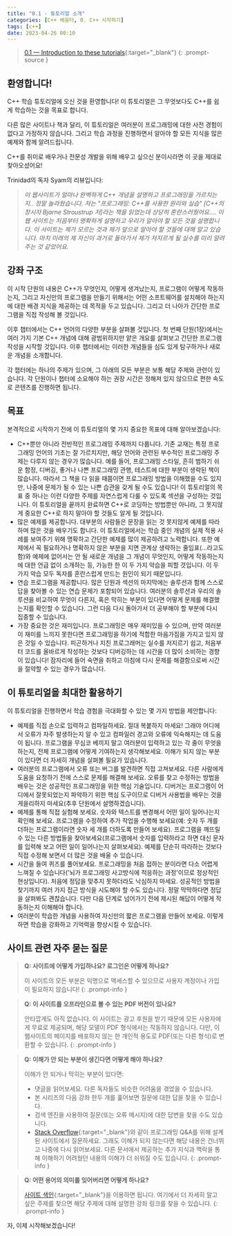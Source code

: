 ```yaml
---
title: "0.1 - 튜토리얼 소개"
categories: [C++ 배움터, 0. C++ 시작하기]
tags: [c++]
date: 2023-04-26 00:10
---
```


>[0.1 — Introduction to these tutorials](https://www.learncpp.com/cpp-tutorial/introduction-to-these-tutorials/){:target="_blank"}
{: .prompt-source }

## 환영합니다!

C++ 학습 튜토리얼에 오신 것을 환영합니다! 이 튜토리얼은 그 무엇보다도 C++를 쉽게 학습하는 것을 목표로 합니다.

다른 많은 사이트나 책과 달리, 이 튜토리얼은 여러분이 프로그래밍에 대한 사전 경험이 없다고 가정하지 않습니다. 그리고 학습 과정을 진행하면서 알아야 할 모든 지식을 많은 예제와 함께 알려드립니다.

C++를 취미로 배우거나 전문성 개발을 위해 배우고 싶으신 분이시라면 이 곳을 제대로 찾아오셨어요!


Trinidad의 독자 Syam의 리뷰입니다:

> *이 웹사이트가 얼마나 완벽하게 C++ 개념을 설명하고 프로그래밍을 가르치는지.. 정말 놀라웠습니다. 저는 "프로그래밍: C++를 사용한 원리와 실습" [C++의 창시자 Bjarne Stroustrup 저]라는 책을 읽었는데 상당히 혼란스러웠어요.... 이 웹 사이트는 처음부터 명확하게 설명하고 우리가 알아야 할 모든 것을 설명합니다. 이 사이트는 제가 모르는 것과 제가 앞으로 알아야 할 것들에 대해 알고 있습니다. 마치 미래의 제 자신이 과거로 돌아가서 제가 저지르게 될 실수를 미리 알려주는 것 같았어요.*

## 강좌 구조

이 시작 단원의 내용은 C++가 무엇인지, 어떻게 생겨났는지, 프로그램이 어떻게 작동하는지, 그리고 자신만의 프로그램을 만들기 위해서는 어떤 소프트웨어를 설치해야 하는지에 대한 배경 지식을 제공하는 데 목적을 두고 있습니다. 그리고 더 나아가 간단한 프로그램을 직접 작성해 볼 것입니다.

이후 챕터에서는 C++ 언어의 다양한 부분을 살펴볼 것입니다. 첫 번째 단원(1장)에서는 여러 가지 기본 C++ 개념에 대해 광범위하지만 얕은 개요를 살펴보고 간단한 프로그램 작성을 시작할 것입니다. 이후 챕터에서는 이러한 개념들을 심도 있게 탐구하거나 새로운 개념을 소개합니다.

각 챕터에는 하나의 주제가 있으며, 그 아래의 모든 부분은 보통 해당 주제와 관련이 있습니다. 각 단원이나 챕터에 소요해야 하는 권장 시간은 정해져 있지 않으므로 편한 속도로 콘텐츠를 진행하면 됩니다.

## 목표

본격적으로 시작하기 전에 이 튜토리얼의 몇 가지 중요한 목표에 대해 알아보겠습니다:

- C++뿐만 아니라 전반적인 프로그래밍 주제까지 다룹니다. 기존 교재는 특정 프로그래밍 언어의 기초는 잘 가르치지만, 해당 언어와 관련된 부수적인 프로그래밍 주제는 다루지 않는 경우가 많습니다. 예를 들어, 프로그래밍 스타일, 흔히 범하기 쉬운 함정, 디버깅, 좋거나 나쁜 프로그래밍 관행, 테스트에 대한 부분이 생략된 책이 많습니다. 따라서 그 책을 다 읽을 때쯤이면 프로그래밍 방법을 이해했을 수도 있지만, 나중에 문제가 될 수 있는 나쁜 습관을 갖게 될 수도 있습니다! 이 튜토리얼의 목표 중 하나는 이런 다양한 주제를 자연스럽게 다룰 수 있도록 섹션을 구성하는 것입니다. 이 튜토리얼을 끝까지 완료하면 C++로 코딩하는 방법뿐만 아니라, 그 못지않게 중요한 C++로 하지 말아야 할 것들도 알게 될 것입니다.
- 많은 예제를 제공합니다. 대부분의 사람들은 문장을 읽는 것 못지않게 예제를 따라하며 많은 것을 배우기도 합니다. 이 튜토리얼에서는 학습 중인 개념의 실제 적용 사례를 보여주기 위해 명확하고 간단한 예제를 많이 제공하려고 노력합니다. 또한 예제에서 꼭 필요하거나 명확하지 않은 부분을 지면 관계상 생략하는 줄임표(...라고도 함)와 예제에 없어서는 안 될 새로운 개념을 그 개념이 무엇인지, 어떻게 작동하는지에 대한 언급 없이 소개하는 등, 가능한 한 이 두 가지 악습을 피할 것입니다. 이 두 가지 악습 모두 독자를 혼란스럽게 만드는 원인이 되기 때문입니다.
- 연습 프로그램을 제공합니다. 많은 단원과 섹션의 마지막에는 솔루션과 함께 스스로 답을 찾아볼 수 있는 연습 문제가 포함되어 있습니다. 여러분의 솔루션과 우리의 솔루션을 비교하여 무엇이 다른지, 혹은 막히는 부분이 있다면 어떻게 문제를 해결했는지를 확인할 수 있습니다. 그런 다음 다시 돌아가서 더 공부해야 할 부분에 다시 집중할 수 있습니다.
- 가장 중요한 것은 재미입니다. 프로그래밍은 매우 재미있을 수 있으며, 만약 여러분이 재미를 느끼지 못한다면 프로그래밍을 하기에 적합한 마음가짐을 가지고 있지 않은 것일 수 있습니다. 피곤하거나 지친 프로그래머는 실수를 저지르기 쉽고, 처음부터 코드를 올바르게 작성하는 것보다 디버깅하는 데 시간을 더 많이 소비하는 경향이 있습니다! 잠자리에 들어 숙면을 취하고 아침에 다시 문제를 해결함으로써 시간을 절약할 수 있는 경우가 많습니다.

## 이 튜토리얼을 최대한 활용하기

이 튜토리얼을 진행하면서 학습 경험을 극대화할 수 있는 몇 가지 방법을 제안합니다:

- 예제를 직접 손으로 입력하고 컴파일하세요. 절대 복붙하지 마세요! 그래야 어디에서 오류가 자주 발생하는지 알 수 있고 컴파일러 경고와 오류에 익숙해지는 데 도움이 됩니다. 프로그램을 무심코 베끼지 말고 여러분이 입력하고 있는 각 줄이 무엇을 하는지, 전체 프로그램에 어떻게 기여하는지 생각해보세요. 이해가 되지 않는 부분이 있다면 더 자세히 개념을 살펴볼 필요가 있습니다.
- 여러분의 프로그램에서 오류 또는 버그를 발견하면 직접 고쳐보세요. 다른 사람에게 도움을 요청하기 전에 스스로 문제를 해결해 보세요. 오류를 찾고 수정하는 방법을 배우는 것은 성공적인 프로그래밍을 위한 핵심 기술입니다. 디버거는 프로그램이 어디에서 잘못되었는지 파악하기 위한 핵심 도구이므로 디버거 사용법을 배우는 것을 게을리하지 마세요(추후 단원에서 설명하겠습니다).
- 예제를 통해 직접 실험해 보세요. 숫자와 텍스트를 변경해서 어떤 일이 일어나는지 확인해 보세요. 프로그램을 수정하여 추가 작업을 수행해 보세요(예: 숫자 두 개를 더하는 프로그램이라면 숫자 세 개를 더하도록 만들어 보세요). 프로그램을 깨뜨릴 수 있는 다른 방법들을 찾아보세요(프로그램에서 숫자를 입력하라고 하면 대신 문자를 입력해 보고 어떤 일이 일어나는지 살펴보세요). 예제를 단순히 따라하는 것보다 직접 수정해 보면서 더 많은 것을 배울 수 있습니다.
- 시간을 들여 퀴즈를 풀어보세요. 프로그래밍을 처음 접하는 분이라면 다소 어렵게 느껴질 수 있습니다('뇌가 프로그래밍 사고방식에 적응하는 과정'이므로 정상적인 현상입니다). 처음에 정답을 맞추지 못하더라도 낙심하지 마세요. 성공적인 방법을 찾기까지 여러 가지 접근 방식을 시도해야 할 수도 있습니다. 정말 막막하다면 정답을 살펴봐도 괜찮습니다. 다만 다음 단계로 넘어가기 전에 제시된 해답이 어떻게 작동하는지 이해해야 합니다.
- 여러분이 학습한 개념을 사용하여 자신만의 짧은 프로그램을 만들어 보세요. 이렇게 하면 학습을 강화하고 기억력을 향상시킬 수 있습니다.

## 사이트 관련 자주 묻는 질문

> **Q: 사이트에 어떻게 가입하나요? 로그인은 어떻게 하나요?**
> 
> 이 사이트의 모든 부분은 익명으로 액세스할 수 있으므로 사용자 계정이나 가입이 필요하지 않습니다!
{: .prompt-info }

> **Q: 이 사이트를 오프라인으로 볼 수 있는 PDF 버전이 있나요?**
> 
> 안타깝게도 아직 없습니다. 이 사이트는 광고 후원을 받기 때문에 모든 사용자에게 무료로 제공되며, 해당 모델이 PDF 형식에서는 작동하지 않습니다. 다만, 이 웹사이트의 페이지를 배포하지 않는 한 개인적 용도로 PDF(또는 다른 형식)로 변환할 수 있습니다.
{: .prompt-info }

> **Q: 이해가 안 되는 부분이 생긴다면 어떻게 해야 하나요?**
> 
> 이해가 안 되거나 막히는 부분이 있다면:
> - 댓글을 읽어보세요. 다른 독자들도 비슷한 어려움을 겪었을 수 있습니다.
> - 본 시리즈의 다음 강좌 한두 개를 훑어보면 질문에 대한 답을 찾을 수 있습니다.
> - 검색 엔진을 사용하여 질문(또는 오류 메시지)에 대한 답변을 찾을 수도 있습니다.
> - [Stack Overflow](https://stackoverflow.com/){:target="_blank"}와 같이 프로그래밍 Q&A를 위해 설계된 사이트에서 질문하세요.
> 그래도 이해가 되지 않는다면 해당 내용은 건너뛰고 나중에 다시 읽어보세요. 다른 문서에서 제공하는 추가 지식과 맥락을 통해 이해하기 어려웠던 내용의 이해가 더 쉬워질 수도 있습니다.
{: .prompt-info }

> **Q: 어떤 용어의 의미를 잊어버리면 어떻게 하나요?**
> 
> [사이트 색인](https://www.learncpp.com/learn-c-site-index/){:target="_blank"}을 이용하면 됩니다. 여기에서 더 자세히 알고 싶은 주제를 찾으면 해당 주제에 대해 설명한 강좌 링크를 찾을 수 있습니다.
{: .prompt-info }

자, 이제 시작해보겠습니다!
